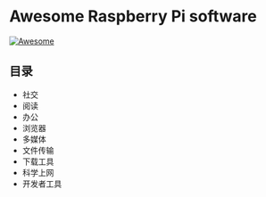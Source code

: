 # Awesome Raspberry Pi software

<p align="left">
<a href="https://github.com/sindresorhus/awesome"><img alt="Awesome" 
src="https://cdn.rawgit.com/sindresorhus/awesome/d7305f38d29fed78fa85652e3a63e154dd8e8829/media/badge.svg" /></a>
</p>

## 目录
- 社交
- 阅读
- 办公
- 浏览器
- 多媒体
- 文件传输
- 下载工具
- 科学上网
- 开发者工具
